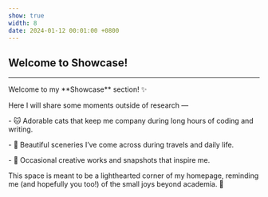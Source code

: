 ```yaml
---
show: true
width: 8
date: 2024-01-12 00:01:00 +0800
---
```


<div class="p-4">
    <h2>Welcome to Showcase!</h2>
    <hr />
    <p>
       Welcome to my **Showcase** section! ✨  
    </p>
    <p>
    Here I will share some moments outside of research —
    </p>
    <p>
    - 🐱 Adorable cats that keep me company during long hours of coding and writing. 
    </p>
    <p>
    - 🌄 Beautiful sceneries I’ve come across during travels and daily life. 
    </p>
    <p>
    - 🎨 Occasional creative works and snapshots that inspire me.
    </p>
    <p>
    This space is meant to be a lighthearted corner of my homepage, reminding me (and hopefully you too!) of the small joys beyond academia. 💫  
    </p>
</div>
